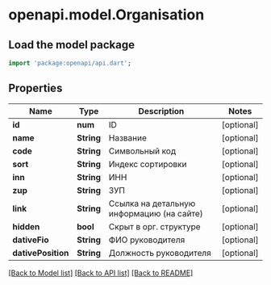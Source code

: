 # openapi.model.Organisation

## Load the model package
```dart
import 'package:openapi/api.dart';
```

## Properties
Name | Type | Description | Notes
------------ | ------------- | ------------- | -------------
**id** | **num** | ID | [optional] 
**name** | **String** | Название | [optional] 
**code** | **String** | Символьный код | [optional] 
**sort** | **String** | Индекс сортировки | [optional] 
**inn** | **String** | ИНН | [optional] 
**zup** | **String** | ЗУП | [optional] 
**link** | **String** | Ссылка на детальную информацию (на сайте) | [optional] 
**hidden** | **bool** | Скрыт в орг. структуре | [optional] 
**dativeFio** | **String** | ФИО руководителя | [optional] 
**dativePosition** | **String** | Должность руководителя | [optional] 

[[Back to Model list]](../README.md#documentation-for-models) [[Back to API list]](../README.md#documentation-for-api-endpoints) [[Back to README]](../README.md)


